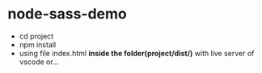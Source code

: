 # node-sass-demo
<ul>
  <li>cd project</li>
  <li>npm install</li>
  <li>using file index.html <b>inside the folder(project/dist/)</b> with live server of vscode or...</li>
</ul>